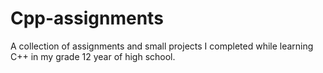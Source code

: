 # Cpp-assignments
A collection of assignments and small projects I completed while learning C++ in my grade 12 year of high school.
